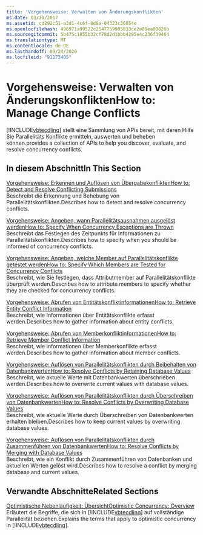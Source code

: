 ```yaml
---
title: 'Vorgehensweise: Verwalten von Änderungskonflikten'
ms.date: 03/30/2017
ms.assetid: cd292c51-a3d1-4c6f-8d8e-04323c36054e
ms.openlocfilehash: 496971a99522c2547759905833ce2e89ea00826b
ms.sourcegitcommit: 5b475c1855b32cf78d2d1bbb4295e4c236f39464
ms.translationtype: MT
ms.contentlocale: de-DE
ms.lasthandoff: 09/24/2020
ms.locfileid: "91173405"
---
```

# <a name="how-to-manage-change-conflicts"></a><span data-ttu-id="480f6-102">Vorgehensweise: Verwalten von Änderungskonflikten</span><span class="sxs-lookup"><span data-stu-id="480f6-102">How to: Manage Change Conflicts</span></span>

[!INCLUDE[vbtecdlinq](../../../../../../includes/vbtecdlinq-md.md)] <span data-ttu-id="480f6-103">stellt eine Sammlung von APIs bereit, mit deren Hilfe Sie Parallelitäts Konflikte ermitteln, auswerten und beheben können.</span><span class="sxs-lookup"><span data-stu-id="480f6-103">provides a collection of APIs to help you discover, evaluate, and resolve concurrency conflicts.</span></span>  
  
## <a name="in-this-section"></a><span data-ttu-id="480f6-104">In diesem Abschnitt</span><span class="sxs-lookup"><span data-stu-id="480f6-104">In This Section</span></span>  

 [<span data-ttu-id="480f6-105">Vorgehensweise: Erkennen und Auflösen von Übergabekonflikten</span><span class="sxs-lookup"><span data-stu-id="480f6-105">How to: Detect and Resolve Conflicting Submissions</span></span>](how-to-detect-and-resolve-conflicting-submissions.md)  
 <span data-ttu-id="480f6-106">Beschreibt die Erkennung und Behebung von Parallelitätskonflikten.</span><span class="sxs-lookup"><span data-stu-id="480f6-106">Describes how to detect and resolve concurrency conflicts.</span></span>  
  
 [<span data-ttu-id="480f6-107">Vorgehensweise: Angeben, wann Parallelitätsausnahmen ausgelöst werden</span><span class="sxs-lookup"><span data-stu-id="480f6-107">How to: Specify When Concurrency Exceptions are Thrown</span></span>](how-to-specify-when-concurrency-exceptions-are-thrown.md)  
 <span data-ttu-id="480f6-108">Beschreibt das Festlegen des Zeitpunkts für Informationen zu Parallelitätskonflikten.</span><span class="sxs-lookup"><span data-stu-id="480f6-108">Describes how to specify when you should be informed of concurrency conflicts.</span></span>  
  
 [<span data-ttu-id="480f6-109">Vorgehensweise: Angeben, welche Member auf Parallelitätskonflikte getestet werden</span><span class="sxs-lookup"><span data-stu-id="480f6-109">How to: Specify Which Members are Tested for Concurrency Conflicts</span></span>](how-to-specify-which-members-are-tested-for-concurrency-conflicts.md)  
 <span data-ttu-id="480f6-110">Beschreibt, wie Sie festlegen, dass Attributmember auf Parallelitätskonflikte überprüft werden.</span><span class="sxs-lookup"><span data-stu-id="480f6-110">Describes how to attribute members to specify whether they are checked for concurrency conflicts.</span></span>  
  
 [<span data-ttu-id="480f6-111">Vorgehensweise: Abrufen von Entitätskonfliktinformationen</span><span class="sxs-lookup"><span data-stu-id="480f6-111">How to: Retrieve Entity Conflict Information</span></span>](how-to-retrieve-entity-conflict-information.md)  
 <span data-ttu-id="480f6-112">Beschreibt, wie Informationen über Entitätskonflikte erfasst werden.</span><span class="sxs-lookup"><span data-stu-id="480f6-112">Describes how to gather information about entity conflicts.</span></span>  
  
 [<span data-ttu-id="480f6-113">Vorgehensweise: Abrufen von Memberkonfliktinformationen</span><span class="sxs-lookup"><span data-stu-id="480f6-113">How to: Retrieve Member Conflict Information</span></span>](how-to-retrieve-member-conflict-information.md)  
 <span data-ttu-id="480f6-114">Beschreibt, wie Informationen über Memberkonflikte erfasst werden.</span><span class="sxs-lookup"><span data-stu-id="480f6-114">Describes how to gather information about member conflicts.</span></span>  
  
 [<span data-ttu-id="480f6-115">Vorgehensweise: Auflösen von Parallelitätskonflikten durch Beibehalten von Datenbankwerten</span><span class="sxs-lookup"><span data-stu-id="480f6-115">How to: Resolve Conflicts by Retaining Database Values</span></span>](how-to-resolve-conflicts-by-retaining-database-values.md)  
 <span data-ttu-id="480f6-116">Beschreibt, wie aktuelle Werte mit Datenbankwerten überschrieben werden.</span><span class="sxs-lookup"><span data-stu-id="480f6-116">Describes how to overwrite current values with database values.</span></span>  
  
 [<span data-ttu-id="480f6-117">Vorgehensweise: Auflösen von Parallelitätskonflikten durch Überschreiben von Datenbankwerten</span><span class="sxs-lookup"><span data-stu-id="480f6-117">How to: Resolve Conflicts by Overwriting Database Values</span></span>](how-to-resolve-conflicts-by-overwriting-database-values.md)  
 <span data-ttu-id="480f6-118">Beschreibt, wie aktuelle Werte durch Überschreiben von Datenbankwerten erhalten bleiben.</span><span class="sxs-lookup"><span data-stu-id="480f6-118">Describes how to keep current values by overwriting database values.</span></span>  
  
 [<span data-ttu-id="480f6-119">Vorgehensweise: Auflösen von Parallelitätskonflikten durch Zusammenführen von Datenbankwerten</span><span class="sxs-lookup"><span data-stu-id="480f6-119">How to: Resolve Conflicts by Merging with Database Values</span></span>](how-to-resolve-conflicts-by-merging-with-database-values.md)  
 <span data-ttu-id="480f6-120">Beschreibt, wie ein Konflikt durch Zusammenführen von Datenbanken und aktuellen Werten gelöst wird.</span><span class="sxs-lookup"><span data-stu-id="480f6-120">Describes how to resolve a conflict by merging database and current values.</span></span>  
  
## <a name="related-sections"></a><span data-ttu-id="480f6-121">Verwandte Abschnitte</span><span class="sxs-lookup"><span data-stu-id="480f6-121">Related Sections</span></span>  

 [<span data-ttu-id="480f6-122">Optimistische Nebenläufigkeit: Übersicht</span><span class="sxs-lookup"><span data-stu-id="480f6-122">Optimistic Concurrency: Overview</span></span>](optimistic-concurrency-overview.md)  
 <span data-ttu-id="480f6-123">Erläutert die Begriffe, die sich in [!INCLUDE[vbtecdlinq](../../../../../../includes/vbtecdlinq-md.md)] auf vollständige Parallelität beziehen.</span><span class="sxs-lookup"><span data-stu-id="480f6-123">Explains the terms that apply to optimistic concurrency in [!INCLUDE[vbtecdlinq](../../../../../../includes/vbtecdlinq-md.md)].</span></span>
